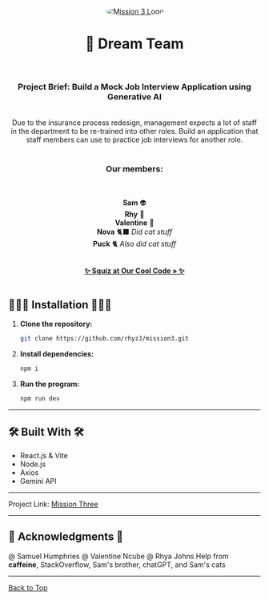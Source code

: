 <br />
<div align="center">
  <a href="https://github.com/rhyzJ/mission3​">
    <img src="https://www.turners.co.nz/assets/images/logo/square_logo_car.png" alt="Mission 3 Logo" style="border-radius: 50%;" />
  </a>
<h1 align="center">🦆 Dream Team</h1><br />

<p align="center">

<h3>Project Brief: Build a Mock Job Interview Application using Generative AI
</h3><br />
Due to the insurance process redesign, management expects a lot of staff in the department to be re-trained into other roles.  Build an application that staff members can use to practice job interviews for another role. <br /><br />
  
<h3>Our members:</h3><br  />
  
**Sam** 👽 <br /> 
**Rhy** 🦆 <br /> 
**Valentine** 🥲 <br />
**Nova** 🐈‍⬛ <em> Did cat stuff </em><br />
**Puck** 🐈 <em> Also did cat stuff </em><br />


   <br />
    <a href="https://github.com/rhyzJ/mission3"><strong>✨ Squiz at Our Cool Code » ✨</strong></a><br /><br />
</p>
</div>

## 👩🏼‍💻 Installation 👩🏼‍💻

1. **Clone the repository:**

    ```bash
    git clone https://github.com/rhyzJ/mission3.git​
    ```

2. **Install dependencies:**

    ```bash
    npm i
    ```

3. **Run the program:**

    ```bash
    npm run dev
    ```

---

## 🛠 Built With 🛠

- React.js & Vite  
- Node.js
- Axios
- Gemini API

---

Project Link: [Mission Three]([https://github.com/rhyzJ/mission3.git](https://github.com/rhyzJ/mission3)​)

---

## 🌸 Acknowledgments 🌸

@ Samuel Humphries
@ Valentine Ncube
@ Rhya Johns
Help from **caffeine**, StackOverflow, Sam's brother, chatGPT, and Sam's cats

---

[Back to Top](#readme-top)
